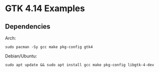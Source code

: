 # GTK 4.14 Examples

## Dependencies

Arch:

```
sudo pacman -Sy gcc make pkg-config gtk4
```

Debian/Ubuntu:

```
sudo apt update && sudo apt install gcc make pkg-config libgtk-4-dev
```
